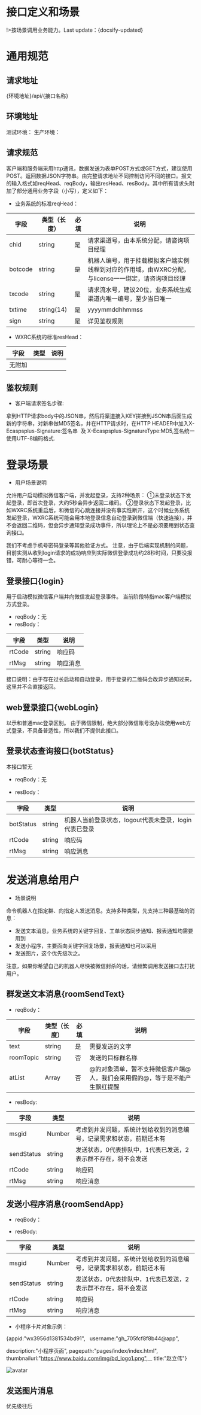 # 接口定义和场景
!>按场景调用业务能力。Last update：{docsify-updated}

# 通用规范

## 请求地址

{环境地址}/api/{接口名称}

## 环境地址

测试环境：
生产环境：

## 请求规范

客户端和服务端采用http通讯，数据发送为表单POST方式或GET方式，建议使用POST。返回数据JSON字符串。由完整请求地址不同控制访问不同的接口。报文的输入格式如reqHead、reqBody，输出resHead、resBody。其中所有请求头附加了部分通用业务字段（小写），定义如下：

* 业务系统的标准reqHead：

| 字段 | 类型（长度） | 必填 | 说明 |
|---|---|---|---|
| chid | string | 是 | 请求渠道号，由本系统分配，请咨询项目经理 |
| botcode | string | 是 | 机器人编号，用于挂载模拟客户端实例线程到对应的作用域，由WXRC分配，与license一一绑定，请咨询项目经理 |
| txcode | string | 是 | 请求流水号，建议20位，业务系统生成渠道内唯一编号，至少当日唯一 |
| txtime | string(14) | 是 | yyyymmddhhmmss |
| sign | string | 是 | 详见鉴权规则 |

* WXRC系统的标准resHead：

| 字段 | 类型 | 说明 |
|---|---|---|
| 无附加 |  |  |

## 鉴权规则

* 客户端请求签名步骤:

拿到HTTP请求body中的JSON串，然后将渠道接入KEY拼接到JSON串后面生成新的字符串，对新串做MD5签名，并在HTTP请求时，在HTTP HEADER中加入X-Ecaspsplus-Signature:签名串  及 X-Ecaspsplus-SignatureType:MD5,签名统一使用UTF-8编码格式.

# 登录场景

* 用户场景说明

允许用户启动模拟微信客户端，并发起登录，支持2种场景：
①未登录状态下发起登录，即首次登录，大约5秒会异步返回二维码。
②登录状态下发起登录，比如WXRC系统重启后，和微信的心跳连接并没有事实性断开，这个时候业务系统发起登录，WXRC系统可能会用本地登录信息自动登录到微信端（快速连接），并不会返回二维码，但会异步通知登录成功事件，所以理论上不是必须要用到状态查询接口。

我们不考虑手机号密码登录等其他验证方式。
注意，由于后端实现机制的问题，目前实测从收到login请求的成功响应到实际微信登录成功约28秒时间，只要没报错，可耐心等待一会。


## 登录接口{login}
用于启动模拟微信客户端并向微信发起登录事件。
当前阶段特指mac客户端模拟方式登录。


* reqBody：无
* resBody：

| 字段 | 类型 | 说明 |
|---|---|---|
| rtCode | string | 响应码 |
| rtMsg | string | 响应消息 |

接口说明：由于存在过长启动和自动登录，用于登录的二维码会改异步通知过来，这里并不会直接返回。

## web登录接口{webLogin}

以示和普通mac登录区别。
由于微信限制，绝大部分微信账号没办法使用web方式登录，不具备普适性，所以我们不提供此接口。



## 登录状态查询接口{botStatus}

本接口暂无

* reqBody：无

* resBody：

| 字段 | 类型 | 说明 |
|---|---|---|
| botStatus | string | 机器人当前登录状态，logout代表未登录，login代表已登录 |
| rtCode | string | 响应码 |
| rtMsg | string | 响应消息 |

# 发送消息给用户

* 场景说明

命令机器人在指定群、向指定人发送消息。支持多种类型，先支持三种最基础的消息：
* 发送文本消息，业务系统的关键字回复、工单状态同步通知、报表通知均需要用到
* 发送小程序，主要面向关键字回复场景，报表通知也可以采用
* 发送图片，这个优先级次之。

注意，如果你希望自己的机器人尽快被微信封杀的话，请频繁调用发送接口去打扰用户。


## 群发送文本消息{roomSendText}

* reqBody：

| 字段 | 类型（长度） | 必填 | 说明 |
|---|---|---|---|
| text | string | 是 | 需要发送的文字 |
| roomTopic | string | 否 | 发送的目标群名称 |
| atList | Array<string> | 否 | @的对象清单，暂不支持微信客户端@人，我们会采用假的@，等于是不能产生飘红提醒 |


* resBody:

| 字段 | 类型 | 说明 |
|---|---|---|
| msgid | Number | 考虑到并发问题，系统计划给收到的消息编号，记录需求和状态，前期还木有 |
| sendStatus | string | 发送状态，0代表排队中，1代表已发送，2表示群不存在，将不会发送 |
| rtCode | string | 响应码 |
| rtMsg | string | 响应消息 |

## 发送小程序消息{roomSendApp}

* reqBody：



* resBody:

| 字段 | 类型 | 说明 |
|---|---|---|
| msgid | Number | 考虑到并发问题，系统计划给收到的消息编号，记录需求和状态，前期还木有 |
| sendStatus | string | 发送状态，0代表排队中，1代表已发送，2表示群不存在，将不会发送 |
| rtCode | string | 响应码 |
| rtMsg | string | 响应消息 |

* 小程序卡片对象示例：

{appid:"wx3956d1381534bd91",  
username:"gh_705fcf8f8b44@app",

description:"小程序页面",
pagepath:"pages/index/index.html",   
thumbnailurl:"https://www.baidu.com/img/bd_logo1.png",   
title:"赵立伟"}


![avatar](./image/minApp.png)

## 发送图片消息

优先级往后
